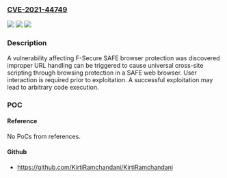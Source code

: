 ### [CVE-2021-44749](https://cve.mitre.org/cgi-bin/cvename.cgi?name=CVE-2021-44749)
![](https://img.shields.io/static/v1?label=Product&message=F-Secure%20SAFE%20Browser%20for%20Android%20Version%2018.5&color=blue)
![](https://img.shields.io/static/v1?label=Version&message=%3C%2018.5x%20&color=brighgreen)
![](https://img.shields.io/static/v1?label=Vulnerability&message=Universal%20Cross-Site%20Scripting%20Vulnerability%20in%20F-Secure%20SAFE%20Browser%20Protection%20for%20Android&color=brighgreen)

### Description

A vulnerability affecting F-Secure SAFE browser protection was discovered improper URL handling can be triggered to cause universal cross-site scripting through browsing protection in a SAFE web browser. User interaction is required prior to exploitation. A successful exploitation may lead to arbitrary code execution.

### POC

#### Reference
No PoCs from references.

#### Github
- https://github.com/KirtiRamchandani/KirtiRamchandani

